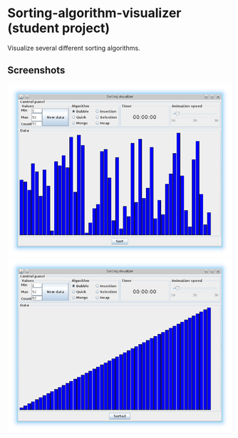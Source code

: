 Sorting-algorithm-visualizer (student project)
============================
Visualize several different sorting algorithms.
## Screenshots
![alt text](https://github.com/ldlarsed/Sorting-algorithm-visualizer/blob/gh-pages/sort1.png "Unsorted")
![alt text](https://github.com/ldlarsed/Sorting-algorithm-visualizer/blob/gh-pages/sort2.png "Sorted")
